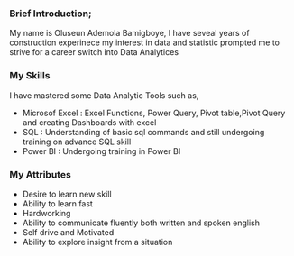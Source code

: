 ### Brief Introduction;
My name is Oluseun Ademola Bamigboye, I have seveal years of construction experinece  my interest in data and statistic prompted me to strive for a career switch into Data Analytices

### My Skills

I  have mastered some Data Analytic Tools such as,

- Microsof Excel : Excel Functions, Power Query, Pivot table,Pivot Query and creating Dashboards with excel
- SQL : Understanding of basic sql commands and still undergoing training on advance SQL skill
- Power BI : Undergoing training  in Power BI

### My Attributes
- Desire to learn new skill
- Ability to learn fast
- Hardworking
- Ability to communicate fluently both written and spoken english
- Self drive and Motivated
- Ability to explore insight from a situation
  
